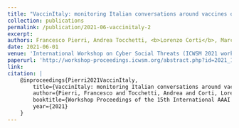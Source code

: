 ```yaml
---
title: "VaccinItaly: monitoring Italian conversations around vaccines on Twitter and Facebook"
collection: publications
permalink: /publication/2021-06-vaccinitaly-2
excerpt: 
authors: Francesco Pierri, Andrea Tocchetti, <b>Lorenzo Corti</b>, Marco Di Giovanni, Silvio Pavanetto, Marco Brambilla, Stefano Ceri
date: 2021-06-01
venue: 'International Workshop on Cyber Social Threats (ICWSM 2021 workshop)'
paperurl: 'http://workshop-proceedings.icwsm.org/abstract.php?id=2021_11'
link: 
citation: |
    @inproceedings{Pierri2021VaccinItaly,
        title={VaccinItaly: monitoring Italian conversations around vaccines on Twitter and Facebook},
        author={Pierri, Francesco and Tocchetti, Andrea and Corti, Lorenzo and Di Giovanni, Marco and Pavanetto, Silvio and Brambilla, Marco and Ceri, Stefano},
        booktitle={Workshop Proceedings of the 15th International AAAI Conference on Web and Social Media},
        year={2021}
    }
---
```

